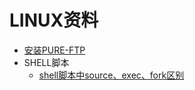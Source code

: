 # LINUX资料

* [安装PURE-FTP](/fure_ftp.md)
* SHELL脚本
  * [shell脚本中source、exec、fork区别](/shell/shell_source_exec_fork.md)




